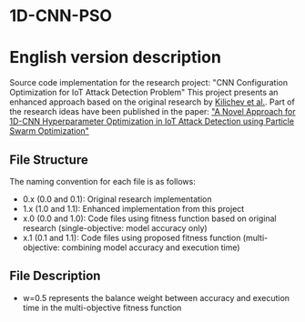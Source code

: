 # 1D-CNN-PSO
# English version description
Source code implementation for the research project: "CNN Configuration Optimization for IoT Attack Detection Problem"
This project presents an enhanced approach based on the original research by [Kilichev et al.](https://www.mdpi.com/2227-7390/11/17/3724). Part of the research ideas have been published in the paper: ["A Novel Approach for 1D-CNN Hyperparameter Optimization in IoT Attack Detection using Particle Swarm Optimization"](https://isj.vn/index.php/journal_STIS/article/view/1097)
## File Structure
The naming convention for each file is as follows:
- 0.x (0.0 and 0.1): Original research implementation
- 1.x (1.0 and 1.1): Enhanced implementation from this project
- x.0 (0.0 and 1.0): Code files using fitness function based on original research (single-objective: model accuracy only)
- x.1 (0.1 and 1.1): Code files using proposed fitness function (multi-objective: combining model accuracy and execution time)
## File Description
- w=0.5 represents the balance weight between accuracy and execution time in the multi-objective fitness function
